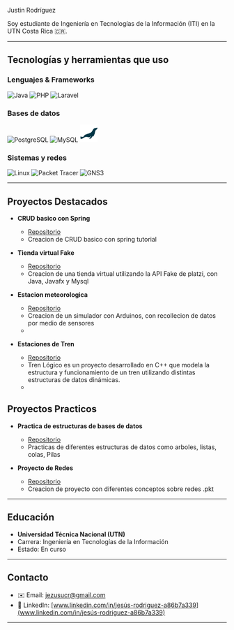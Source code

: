 Justin Rodríguez

Soy estudiante de Ingeniería en Tecnologías de la Información (ITI) en la UTN Costa Rica 🇨🇷.

---

##  Tecnologías y herramientas que uso

### Lenguajes & Frameworks

<p align="left">
  <img src="https://cdn.jsdelivr.net/gh/devicons/devicon/icons/java/java-original.svg" alt="Java" width="40" height="40"/>
  <img src="https://cdn.jsdelivr.net/gh/devicons/devicon/icons/php/php-original.svg" alt="PHP" width="40" height="40"/>
  <img src="https://upload.wikimedia.org/wikipedia/commons/thumb/9/9a/Laravel.svg/800px-Laravel.svg.png" alt="Laravel" width="40" height="40"/>

</p>

### Bases de datos

<p align="left">
  <img src="https://cdn.jsdelivr.net/gh/devicons/devicon/icons/postgresql/postgresql-original.svg" alt="PostgreSQL" width="40" height="40"/>
  <img src="https://cdn.jsdelivr.net/gh/devicons/devicon/icons/mysql/mysql-original.svg" alt="MySQL" width="40" height="40"/>
  <img src="https://raw.githubusercontent.com/devicons/devicon/master/icons/mariadb/mariadb-original.svg" alt="MariaDB" width="40" height="40"/>
</p>

### Sistemas y redes

<p align="left">
  <img src="https://cdn.jsdelivr.net/gh/devicons/devicon/icons/linux/linux-original.svg" alt="Linux" width="40" height="40"/>
  <img src="https://www.startertutorials.com/blog/wp-content/uploads/2024/08/Cisco-Packet-Tracer-CPT.png" alt="Packet Tracer" width="40" height="40"/>
  <img src="https://upload.wikimedia.org/wikipedia/commons/8/8f/GNS3_logo.png" alt="GNS3" width="40" height="40"/>
</p>

---

## Proyectos Destacados



- **CRUD basico con Spring**
  - [Repositorio](https://github.com/JustinRodGon/SpringBootCrud.git)
  - Creacion de CRUD basico con spring tutorial

- **Tienda virtual Fake**
  - [Repositorio](https://github.com/jeftedariel/Burton.git)
  - Creacion de una tienda virtual utilizando la API Fake de platzi, con Java, Javafx y Mysql

- **Estacion meteorologica**
  - [Repositorio](https://github.com/jeftedariel/estacion-meteorologica.git)
  - Creacion de un simulador con Arduinos, con recollecion de datos por medio de sensores
  - 
  
- **Estaciones de Tren**
  - [Repositorio](https://github.com/JustinRodGon/Tren-Logico)
  - Tren Lógico es un proyecto desarrollado en C++ que modela la estructura y funcionamiento de un tren utilizando distintas estructuras de datos dinámicas.
  - 
 
  
 
 ## Proyectos Practicos 

 
- **Practica de estructuras de bases de datos**
  - [Repositorio](https://github.com/JustinRodGon/Practicas_Estruc_Data.git)
  - Practicas de diferentes estructuras de datos como arboles, listas, colas, Pilas
 
    
- **Proyecto de Redes**
  - [Repositorio](https://github.com/JustinRodGon/Proyecto-Redes.git)
  - Creacion de proyecto con diferentes conceptos sobre redes .pkt

---

## Educación

-  **Universidad Técnica Nacional (UTN)**
  - Carrera: Ingeniería en Tecnologías de la Información
  - Estado: En curso

---

## Contacto

- ✉️ Email: [jezusucr@gmail.com](jezusucr@gmail.com)
- 💼 LinkedIn: [www.linkedin.com/in/jesús-rodriguez-a86b7a339](www.linkedin.com/in/jesús-rodriguez-a86b7a339)


---

